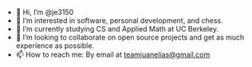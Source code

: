 - 👋 Hi, I’m @je3150
- 👀 I’m interested in software, personal development, and chess. 
- 🌱 I’m currently studying CS and Applied Math at UC Berkeley. 
- 💞️ I’m looking to collaborate on open source projects and get as much experience as possible. 
- 📫 How to reach me: By email at teamjuanelias@gmail.com
